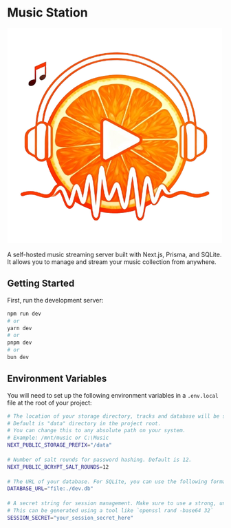 # Music Station
![Logo](./public/images/icon.png)

A self-hosted music streaming server built with Next.js, Prisma, and SQLite. It allows you to manage and stream your music collection from anywhere.

## Getting Started

First, run the development server:

```bash
npm run dev
# or
yarn dev
# or
pnpm dev
# or
bun dev
```

## Environment Variables
You will need to set up the following environment variables in a `.env.local` file at the root of your project:

```bash
# The location of your storage directory, tracks and database will be stored here.
# Default is "data" directory in the project root.
# You can change this to any absolute path on your system.
# Example: /mnt/music or C:\Music
NEXT_PUBLIC_STORAGE_PREFIX="/data"

# Number of salt rounds for password hashing. Default is 12.
NEXT_PUBLIC_BCRYPT_SALT_ROUNDS=12

# The URL of your database. For SQLite, you can use the following format:
DATABASE_URL="file:./dev.db"

# A secret string for session management. Make sure to use a strong, unique value.
# This can be generated using a tool like `openssl rand -base64 32`
SESSION_SECRET="your_session_secret_here"
```